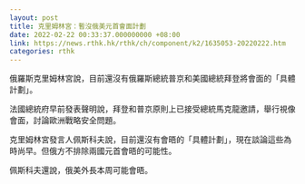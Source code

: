 ```yaml
---
layout: post
title: 克里姆林宮：暫沒俄美元首會面計劃
date: 2022-02-22 00:33:37.000000000 +08:00
link: https://news.rthk.hk/rthk/ch/component/k2/1635053-20220222.htm
categories: rthk
---
```


俄羅斯克里姆林宮說，目前還沒有俄羅斯總統普京和美國總統拜登將會面的「具體計劃」。

法國總統府早前發表聲明說，拜登和普京原則上已接受總統馬克龍邀請，舉行視像會面，討論歐洲戰略安全問題。

克里姆林宮發言人佩斯科夫說，目前還沒有會晤的「具體計劃」，現在談論這些為時尚早。但俄方不排除兩國元首會晤的可能性。

佩斯科夫還說，俄美外長本周可能會晤。
　　

